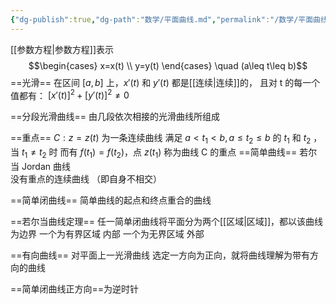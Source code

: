 ```yaml
---
{"dg-publish":true,"dg-path":"数学/平面曲线.md","permalink":"/数学/平面曲线/","dgPassFrontmatter":true,"noteIcon":"","created":"2024-05-21T15:20:28.181+08:00","updated":"2024-10-04T22:42:17.840+08:00"}
---
```



[[参数方程\|参数方程]]表示
$$\begin{cases}
x=x(t) \\
y=y(t)
\end{cases} \quad (a\leq t\leq b)$$
==光滑==
在区间 $[a,b]$ 上，$x'(t)$ 和 $y'(t)$ 都是[[连续\|连续]]的，
且对 t 的每一个值都有： $[x'(t)]^{2}+[y'(t)]^{2}\neq 0$

==分段光滑曲线==
由几段依次相接的光滑曲线所组成

==重点==
$C: z=z(t)$ 为一条连续曲线
满足 $a<t_{1}<b,a\leq t_{2}\leq b$ 的 $t_{1}$ 和 $t_{2}$ ，当 $t_{1}\neq t_{2}$ 时
而有 $f(t_{1})=f(t_{2})$，点 $z(t_{1})$ 称为曲线 C 的重点
==简单曲线==
若尔当 Jordan 曲线  
没有重点的连续曲线
（即自身不相交）

==简单闭曲线==
简单曲线的起点和终点重合的曲线

==若尔当曲线定理==
任一简单闭曲线将平面分为两个[[区域\|区域]]，都以该曲线为边界
一个为有界区域      内部
一个为无界区域      外部

==有向曲线==
对平面上一光滑曲线
选定一方向为正向，就将曲线理解为带有方向的曲线

==简单闭曲线正方向==为逆时针

